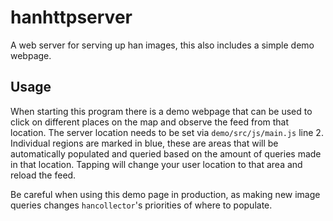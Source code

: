 # hanhttpserver
A web server for serving up han images, this also includes a simple demo webpage.

## Usage
When starting this program there is a demo webpage that can be used to click on different places on the map and observe the feed from that location.
The server location needs to be set via `demo/src/js/main.js` line 2.
Individual regions are marked in blue, these are areas that will be automatically populated and queried based on the amount of queries made in that location. Tapping will change your user location to that area and reload the feed.

Be careful when using this demo page in production, as making new image queries changes `hancollector`'s priorities of where to populate.